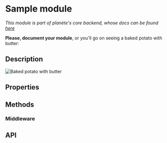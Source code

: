 # Sample module
*This module is part of planète's core backend, whose docs can be found [here](../../README.md)*

**Please, document your module**, or you'll go on seeing a baked potato with butter:

## Description
![Baked potato with butter](https://cloud.githubusercontent.com/assets/13233859/10263240/01ad3a84-69e7-11e5-8406-7e0848b24015.jpg)

## Properties

## Methods

### Middleware

## API
